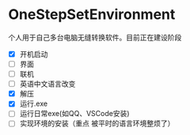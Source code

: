 # OneStepSetEnvironment









 个人用于自己多台电脑无缝转换软件。目前正在建设阶段
- [x] 开机启动
- [ ] 界面
- [ ] 联机
- [ ] 英语中文语言改变
- [x] 解压
- [x] 运行.exe
- [ ] 运行日常exe(如QQ、VSCode安装)
- [ ] 实现环境的安装（重点 被平时的语言环境整烦了）
